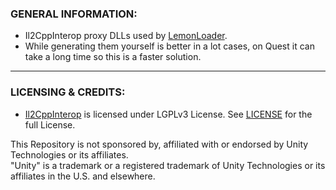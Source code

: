 ### GENERAL INFORMATION:

- Il2CppInterop proxy DLLs used by [LemonLoader](https://github.com/LemonLoader/MelonLoader).
- While generating them yourself is better in a lot cases, on Quest it can take a long time so this is a faster solution.

---

### LICENSING & CREDITS:

- [Il2CppInterop](https://github.com/BepInEx/Il2CppInterop) is licensed under LGPLv3 License. See [LICENSE](https://github.com/BepInEx/Il2CppInterop/blob/master/LICENSE) for the full License.

This Repository is not sponsored by, affiliated with or endorsed by Unity Technologies or its affiliates.  
"Unity" is a trademark or a registered trademark of Unity Technologies or its affiliates in the U.S. and elsewhere.
